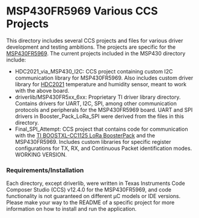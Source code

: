 # MSP430FR5969 Various CCS Projects
This directory includes several CCS projects and files for various driver development and testing ambitions. The projects are specific for the [MSP430FR5969](https://ww/ti.com/tool/MSP-EXP430FR5969?DCMP=mcugen&HQS=ep-mcu-msp-mcugen-mspblog-pf1-en). The current projects included in the MSP430 directory include:

* HDC2021_via_MSP430_I2C: CCS project containing custom I2C communication library for MSP430FR5969. Also includes custom driver library for [HDC2021](https://www.ti.com/product/HDC2021?utm_source=google&utm_medium=cpc&utm_campaign=asc-null-null-GPN_EN-cpc-pf-google-wwe&utm_content=HDC2021&ds_k=HDC2021&DCM=yes&gclid=CjwKCAjwivemBhBhEiwAJxNWNy875bwFKBnv9r-xLXOkZse5OFJSX0_3rTlIcTxieNfiUW1rvup9-BoC60QQAvD_BwE&gclsrc=aw.ds) temperature and humidity sensor, meant to work with the above board.
* driverlib/MSP430FR5xx_6xx: Proprietary TI driver library directory. Contains drivers for UART, I2C, SPI, among other communication protocols and peripherals for the MSP430FR5969 board. UART and SPI drivers in Booster_Pack_LoRa_SPI were derived from the files in this directory.
* Final_SPI_Attempt: CCS project that contains code for communication with the [TI BOOSTXL-CC1125 LoRa BoosterPack](https://www.ti.com/tool/BOOSTXL-CC1125) and the MSP430FR5969. Includes custom libraries for specific register configurations for TX, RX, and Continuous Packet identification modes. WORKING VERSION.

### Requirements/Installation
Each directory, except driverlib, were written in Texas Instruments Code Composer Studio (CCS) v12.4.0 for the MSP430FR5969, and code functionality is not guaranteed on different &mu;C models or IDE versions. Please make your way to the README of a specific project for more information on how to install and run the application.
